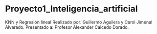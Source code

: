 # Proyecto1_Inteligencia_artificial
 KNN y Regresión lineal
 Realizado por: Guillermo Aguilera y Carol Jimenal Alvarado.
 Presentado a: Profesor Alexander Caicedo Dorado.
